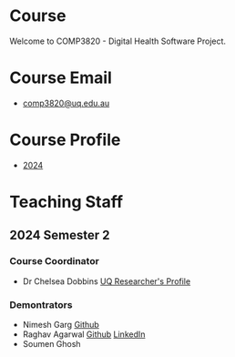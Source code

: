 # Course
Welcome to COMP3820 - Digital Health Software Project.

# Course Email
- <comp3820@uq.edu.au>

# Course Profile
- [2024](https://course-profiles.uq.edu.au/course-profiles/COMP3820-60577-7460#course-overview)

# Teaching Staff
## 2024 Semester 2
### Course Coordinator
- Dr Chelsea Dobbins [UQ Researcher's Profile](https://researchers.uq.edu.au/researcher/23170)
### Demontrators
- Nimesh Garg [Github](https://github.com/nimeshgarg)
- Raghav Agarwal [Github](https://github.com/NotRaghavAggarwal) [LinkedIn](https://www.linkedin.com/in/notrag/)
- Soumen Ghosh
